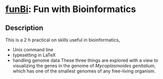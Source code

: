 # [funBi](https://owncloud.gwdg.de/index.php/s/azm5ImqUpGUYdRw): Fun with Bioinformatics
## Description
This is a 2 h practical on skills useful in bioinformatics,
- Unix command line
- typesetting in LaTeX
- handling genome data
These three things are explored with a view to visualizing the genes
in the genome of *Mycoplasmoides genitalium*, which has one of the
smallest genomes of any free-living organism.
